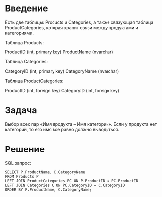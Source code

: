 # Введение

Есть две таблицы: Products и Categories, а также связующая таблица ProductCategories, которая хранит связи между продуктами и категориями.

Таблица Products:

ProductID (int, primary key)
ProductName (nvarchar)

Таблица Categories:

CategoryID (int, primary key)
CategoryName (nvarchar)

Таблица ProductCategories:

ProductID (int, foreign key)
CategoryID (int, foreign key)

# Задача

Выбор всех пар «Имя продукта – Имя категории». Если у продукта нет категорий, то его имя все равно должно выводиться.

# Решение

SQL запрос:

```
SELECT P.ProductName, C.CategoryName
FROM Products P
LEFT JOIN ProductCategories PC ON P.ProductID = PC.ProductID
LEFT JOIN Categories C ON PC.CategoryID = C.CategoryID
ORDER BY P.ProductName, C.CategoryName; 
```